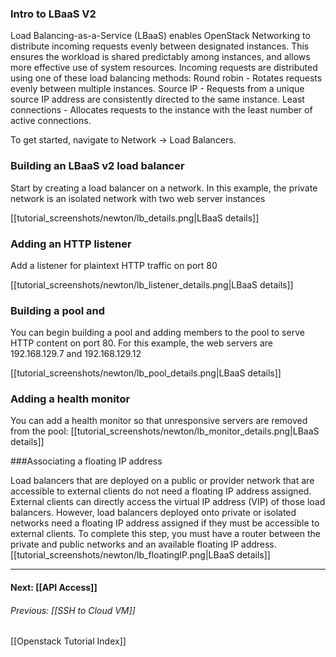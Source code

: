 ### Intro to LBaaS V2

Load Balancing-as-a-Service (LBaaS) enables OpenStack Networking to distribute incoming requests evenly between designated instances. This ensures the workload is shared predictably among instances, and allows more effective use of system resources. Incoming requests are distributed using one of these load balancing methods: 
 Round robin - Rotates requests evenly between multiple instances. 
 Source IP - Requests from a unique source IP address are consistently directed to the same instance. 
 Least connections - Allocates requests to the instance with the least number of active connections. 
    
To get started, navigate to Network -> Load Balancers.

### Building an LBaaS v2 load balancer
Start by creating a load balancer on a network. In this example, the private network is an isolated network with two web server instances

[[tutorial_screenshots/newton/lb_details.png|LBaaS details]]

### Adding an HTTP listener
Add a listener for plaintext HTTP traffic on port 80

[[tutorial_screenshots/newton/lb_listener_details.png|LBaaS details]]

### Building a pool and 
You can begin building a pool and adding members to the pool to serve HTTP content on port 80. For this example, the web servers are 192.168.129.7 and 192.168.129.12

[[tutorial_screenshots/newton/lb_pool_details.png|LBaaS details]]

### Adding a health monitor
You can add a health monitor so that unresponsive servers are removed from the pool:
[[tutorial_screenshots/newton/lb_monitor_details.png|LBaaS details]]


###Associating a floating IP address

Load balancers that are deployed on a public or provider network that are accessible to external clients do not need a floating IP address assigned. External clients can directly access the virtual IP address (VIP) of those load balancers.
However, load balancers deployed onto private or isolated networks need a floating IP address assigned if they must be accessible to external clients. To complete this step, you must have a router between the private and public networks and an available floating IP address.
[[tutorial_screenshots/newton/lb_floatingIP.png|LBaaS details]]

***
#### Next: [[API Access]]  
###### Previous:  [[SSH to Cloud VM]]
[[Openstack Tutorial Index]]  
